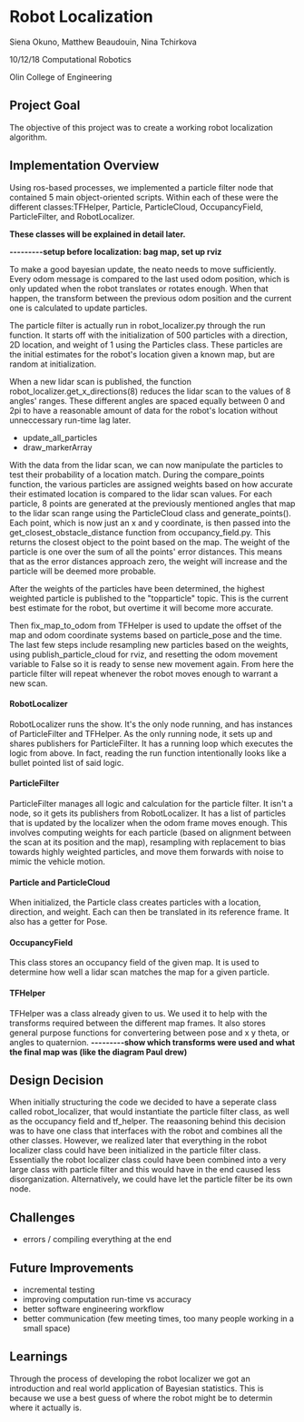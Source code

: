 # Robot Localization

Siena Okuno, Matthew Beaudouin, Nina Tchirkova

10/12/18
Computational Robotics

Olin College of Engineering

## Project Goal
The objective of this project was to create a working robot localization algorithm.

## Implementation Overview
Using ros-based processes, we implemented a particle filter node that contained 5 main object-oriented scripts. Within each of these were the different classes:TFHelper, Particle, ParticleCloud, OccupancyField, ParticleFilter, and RobotLocalizer.

**These classes will be explained in detail later.**

**---------setup before localization: bag map, set up rviz**

To make a good bayesian update, the neato needs to move sufficiently. Every odom message is compared to the last used odom position, which is only updated when the robot translates or rotates enough. When that happen, the transform between the previous odom position and the current one is calculated to update particles. 

The particle filter is actually run in robot_localizer.py through the run function. It starts off with the initialization of 500 particles with a direction, 2D location, and weight of 1 using the Particles class. These particles are the initial estimates for the robot's location given a known map, but are random at initialization.

When a new lidar scan is published, the function robot_localizer.get_x_directions(8) reduces the lidar scan to the values of 8  angles' ranges. These different angles are spaced equally between 0 and 2pi to have a reasonable amount of data for the robot's location without unneccessary run-time lag later.

+ update_all_particles
+ draw_markerArray

With the data from the lidar scan, we can now manipulate the particles to test their probability of a location match. During the compare_points function, the various particles are assigned weights based on how accurate their estimated location is compared to the lidar scan values. For each particle, 8 points are generated at the previously mentioned angles that map to the lidar scan range using the ParticleCloud class and generate_points(). Each point, which is now just an x and y coordinate, is then passed into the get_closest_obstacle_distance function from occupancy_field.py. This returns the closest object to the point based on the map. The weight of the particle is one over the sum of all the points' error distances. This means that as the error distances approach zero, the weight will increase and the particle will be deemed more probable.

After the weights of the particles have been determined, the highest weighted particle is published to the "topparticle" topic. This is the current best estimate for the robot, but overtime it will become more accurate.

Then fix_map_to_odom from TFHelper is used to update the offset of the map and odom coordinate systems based on particle_pose and the time. The last few steps include resampling new particles based on the weights, using publish_particle_cloud for rviz, and resetting the odom movement variable to False so it is ready to sense new movement again. From here the particle filter will repeat whenever the robot moves enough to warrant a new scan.



#### RobotLocalizer
RobotLocalizer runs the show. It's the only node running, and has instances of ParticleFilter and TFHelper. As the only running node, it sets up and shares publishers for ParticleFilter. It has a running loop which executes the logic from above. In fact, reading the run function intentionally looks like a bullet pointed list of said logic.

#### ParticleFilter
ParticleFilter manages all logic and calculation for the particle filter. It isn't a node, so it gets its publishers from RobotLocalizer. It has a list of particles that is updated by the localizer when the odom frame moves enough. This involves computing weights for each particle (based on alignment between the scan at its position and the map), resampling with replacement to bias towards highly weighted particles, and move them forwards with noise to mimic the vehicle motion.

#### Particle and ParticleCloud
When initialized, the Particle class creates particles with a location, direction, and weight. Each can then be translated in its reference frame. It also has a getter for Pose.

#### OccupancyField
This class stores an occupancy field of the given map. It is used to determine how well a lidar scan matches the map for a given particle.  

#### TFHelper
TFHelper was a class already given to us. We used it to help with the transforms required between the different map frames. It also stores general purpose functions for convertering between pose and x y theta, or angles to quaternion. 
**---------show which transforms were used and what the final map was (like the diagram Paul drew)**

## Design Decision
When initially structuring the code we decided to have a seperate class called robot_localizer, that would instantiate the particle filter
class, as well as the occupancy field and tf_helper. The reaasoning behind this decision was to have one class that interfaces with the robot and
combines all the other classes. However, we realized later that everything in the robot localizer class could have been initialized in the particle
filter class. Essentially the robot localizer class could have been combined into a very large class with particle filter and this would have in the end
caused less disorganization. Alternatively, we could have let the particle filter be its own node.

## Challenges
+ errors / compiling everything at the end

## Future Improvements
+ incremental testing
+ improving computation run-time vs accuracy
+ better software engineering workflow
+ better communication (few meeting times, too many people working in a small space)

## Learnings
Through the process of developing the robot localizer we got an introduction and real world application of Bayesian statistics. This is because we use a best guess of where the robot might be to determin where it actually is.
